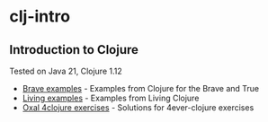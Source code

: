 # clj-intro
## Introduction to Clojure

Tested on Java 21, Clojure 1.12

- [Brave examples](src/brave/README.md) - Examples from Clojure for the Brave and True
- [Living examples](src/living/README.md) - Examples from Living Clojure
- [Oxal 4clojure exercises](src/oxal/README.md) - Solutions for 4ever-clojure exercises
